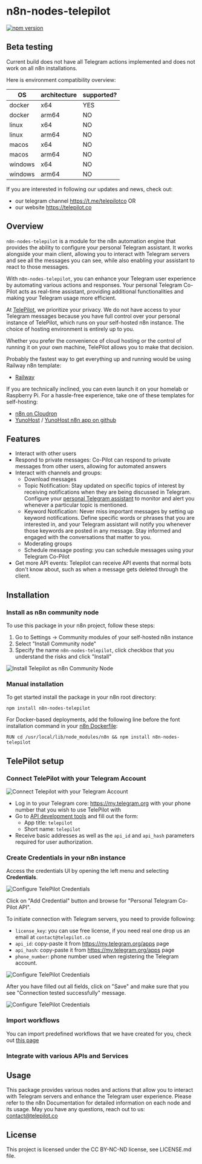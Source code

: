 # n8n-nodes-telepilot

[![npm version](https://badge.fury.io/js/n8n-nodes-telepilot.svg)](https://www.npmjs.com/package/n8n-nodes-telepilot)

## Beta testing

Current build does not have all Telegram actions implemented and does not work on all n8n installations.

Here is environment compatibility overview:

|     OS | architecture | supported? |
|--------|--------------|------|
| docker | x64 | YES  |
| docker | arm64 | NO   |
| linux | x64 | NO     |
| linux | arm64 | NO   |
| macos | x64 | NO     |
| macos | arm64 | NO  |
| windows | x64 | NO  |
| windows | arm64 | NO  |

If you are interested in following our updates and news, check out:

- our telegram channel https://t.me/telepilotco OR
- our website https://telepilot.co


## Overview

`n8n-nodes-telepilot` is a module for the n8n automation engine that provides the ability to configure your personal Telegram assistant. 
It works alongside your main client, allowing you to interact with Telegram servers and see all the messages you can see, 
while also enabling your assistant to react to those messages.

With `n8n-nodes-telepilot`, you can enhance your Telegram user experience by automating various actions and responses. 
Your personal Telegram Co-Pilot acts as real-time assistant, providing additional functionalities and making your Telegram usage more efficient.

At [TelePilot](https://telepilot.co), we prioritize your privacy. We do not have access to your Telegram messages because you have full control over your personal instance of TelePilot, 
which runs on your self-hosted n8n instance. The choice of hosting environment is entirely up to you. 

Whether you prefer the convenience of cloud hosting or the control of running it on your own machine, TelePilot allows you to make that decision. 

Probably the fastest way to get everything up and running would be using Railway n8n template:

 - [Railway](https://railway.app/new/template/zo8wVU)

If you are technically inclined, you can even launch it on your homelab or Raspberry Pi. 
For a hassle-free experience, take one of these templates for self-hosting:

 - [n8n on Cloudron](https://www.cloudron.io/store/io.n8n.cloudronapp.html)
 - [YunoHost](https://yunohost.org/en/app_n8n) / [YunoHost n8n app on github](https://github.com/YunoHost-Apps/n8n_ynh)

## Features

- Interact with other users
- Respond to private messages: Co-Pilot can respond to private messages from other users, allowing for automated answers
- Interact with channels and groups:
	- Download messages
	- Topic Notification: Stay updated on specific topics of interest by receiving notifications when they are being discussed in Telegram. 
    Configure your [personal Telegram assistant](https://telepilot.co) to monitor and alert you whenever a particular topic is mentioned.
	- Keyword Notification: Never miss important messages by setting up keyword notifications.
    Define specific words or phrases that you are interested in, and your Telegram assistant will notify you whenever those keywords are posted in any message. 
    Stay informed and engaged with the conversations that matter to you.
	- Moderating groups
  - Schedule message posting: you can schedule messages using your Telegram Co-Pilot
- Get more API events: Telepilot can receive API events that normal bots don't know about, such as when a message gets deleted through the client.


## Installation

### Install as n8n community node

To use this package in your n8n project, follow these steps:

1. Go to Settings -> Community modules of your self-hosted n8n instance
2. Select "Install Community node"
3. Specify the name `n8n-nodes-telepilot`, click checkbox that you understand the risks and click "Install"

![Install Telepilot as n8n Community Node](https://telepilot.co/assets/images/install-community-node-1.png)

### Manual installation

To get started install the package in your n8n root directory:

`npm install n8n-nodes-telepilot`

For Docker-based deployments, add the following line before the font installation command in your [n8n Dockerfile](https://github.com/n8n-io/n8n/blob/master/docker/images/n8n/Dockerfile):

`RUN cd /usr/local/lib/node_modules/n8n && npm install n8n-nodes-telepilot`

## TelePilot setup

### Connect TelePilot with your Telegram Account
![Connect Telepilot with your Telegram Account](https://telepilot.co/assets/images/telegram-api-1.png)

- Log in to your Telegram core: https://my.telegram.org with your phone number that you wish to use TelePilot with
- Go to [API development tools](https://my.telegram.org/apps) and fill out the form:
  - App title: `telepilot`
  - Short name: `telepilot`
- Receive basic addresses as well as the `api_id` and `api_hash` parameters required for user authorization.

### Create Credentials in your n8n instance

Access the credentials UI by opening the left menu and selecting **Credentials**.

![Configure TelePilot Credentials](https://telepilot.co/assets/images/credentials-0.png)

Click on "Add Credential" button and browse for "Personal Telegram Co-Pilot API".

To initiate connection with Telegram servers, you need to provide following:
- `license_key`: you can use free license, if you need real one drop us an email at `contact@telepilot.co`
- `api_id`: copy-paste it from https://my.telegram.org/apps page
- `api_hash`: copy-paste it from https://my.telegram.org/apps page
- `phone_number`: phone number used when registering the Telegram account.

![Configure TelePilot Credentials](https://telepilot.co/assets/images/credentials-1.png)

After you have filled out all fields, click on "Save" and make sure that you see "Connection tested successfully" message.

![Configure TelePilot Credentials](https://telepilot.co/assets/images/credentials-2.png)

### Import workflows

You can import predefined workflows that we have created for you, check out [this page](https://telepilot.co/workflows)

### Integrate with various APIs and Services

## Usage

This package provides various nodes and actions that allow you to interact with Telegram servers and enhance the Telegram user experience. 
Please refer to the n8n Documentation for detailed information on each node and its usage.
May you have any questions, reach out to us: contact@telepilot.co

## License

This project is licensed under the CC BY-NC-ND license, see LICENSE.md file.
